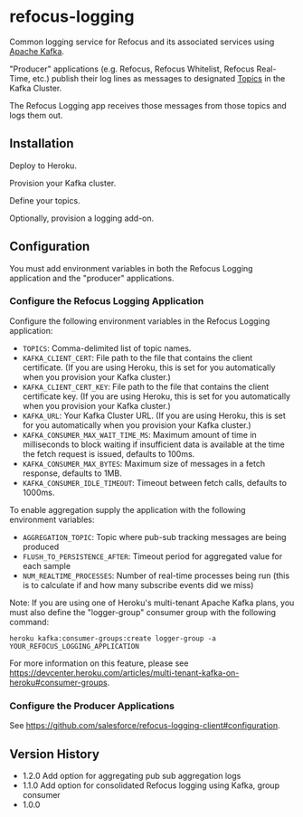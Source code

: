 # refocus-logging

Common logging service for Refocus and its associated services using
[Apache Kafka](https://kafka.apache.org/). 

"Producer" applications (e.g. Refocus, Refocus Whitelist, Refocus Real-Time,
etc.) publish their log lines as messages to designated
[Topics](https://kafka.apache.org/intro#intro_topics) in the Kafka Cluster.

The Refocus Logging app receives those messages from those topics and logs them
out.

## Installation

Deploy to Heroku.

Provision your Kafka cluster.
  
Define your topics.

Optionally, provision a logging add-on.

## Configuration

You must add environment variables in both the Refocus Logging application and
the "producer" applications.

### Configure the Refocus Logging Application

Configure the following environment variables in the Refocus Logging
application:

- `TOPICS`: Comma-delimited list of topic names.
- `KAFKA_CLIENT_CERT`: File path to the file that contains the client
certificate.
(If you are using Heroku, this is set for you automatically when you provision
your Kafka cluster.)
- `KAFKA_CLIENT_CERT_KEY`: File path to the file that contains the client
certificate key.
(If you are using Heroku, this is set for you automatically when you provision
your Kafka cluster.)
- `KAFKA_URL`: Your Kafka Cluster URL.
(If you are using Heroku, this is set for you automatically when you provision
your Kafka cluster.)
- `KAFKA_CONSUMER_MAX_WAIT_TIME_MS`: Maximum amount of time in milliseconds to
block waiting if insufficient data is available at the time the fetch request
is issued, defaults to 100ms.
- `KAFKA_CONSUMER_MAX_BYTES`:  Maximum size of messages in a fetch response,
defaults to 1MB.
- `KAFKA_CONSUMER_IDLE_TIMEOUT`: Timeout between fetch calls, defaults to
1000ms.

To enable aggregation supply the application with the following environment variables:

- `AGGREGATION_TOPIC`: Topic where pub-sub tracking messages are being produced
- `FLUSH_TO_PERSISTENCE_AFTER`: Timeout period for aggregated value for each sample
- `NUM_REALTIME_PROCESSES`: Number of real-time processes being run (this is to calculate if and how many subscribe events did we miss)

Note: If you are using one of Heroku's multi-tenant Apache Kafka plans, you must also define the "logger-group" consumer group with the following command:

`heroku kafka:consumer-groups:create logger-group -a YOUR_REFOCUS_LOGGING_APPLICATION`

For more information on this feature, please see https://devcenter.heroku.com/articles/multi-tenant-kafka-on-heroku#consumer-groups.

### Configure the Producer Applications

See https://github.com/salesforce/refocus-logging-client#configuration.

## Version History

- 1.2.0 Add option for aggregating pub sub aggregation logs
- 1.1.0 Add option for consolidated Refocus logging using Kafka, group consumer
- 1.0.0
